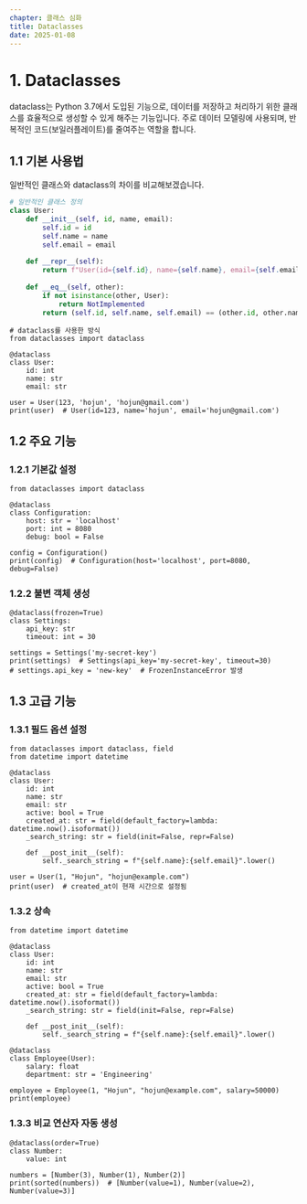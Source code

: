 ```yaml
---
chapter: 클래스 심화
title: Dataclasses
date: 2025-01-08
---
```


# 1. Dataclasses

dataclass는 Python 3.7에서 도입된 기능으로, 데이터를 저장하고 처리하기 위한 클래스를 효율적으로 생성할 수 있게 해주는 기능입니다. 주로 데이터 모델링에 사용되며, 반복적인 코드(보일러플레이트)를 줄여주는 역할을 합니다.

## 1.1 기본 사용법

일반적인 클래스와 dataclass의 차이를 비교해보겠습니다.

```python
# 일반적인 클래스 정의
class User:
    def __init__(self, id, name, email):
        self.id = id
        self.name = name
        self.email = email
    
    def __repr__(self):
        return f"User(id={self.id}, name={self.name}, email={self.email})"
    
    def __eq__(self, other):
        if not isinstance(other, User):
            return NotImplemented
        return (self.id, self.name, self.email) == (other.id, other.name, other.email)
```

```python-exec
# dataclass를 사용한 방식
from dataclasses import dataclass

@dataclass
class User:
    id: int
    name: str
    email: str

user = User(123, 'hojun', 'hojun@gmail.com')
print(user)  # User(id=123, name='hojun', email='hojun@gmail.com')
```

## 1.2 주요 기능

### 1.2.1 기본값 설정

```python-exec
from dataclasses import dataclass

@dataclass
class Configuration:
    host: str = 'localhost'
    port: int = 8080
    debug: bool = False

config = Configuration()
print(config)  # Configuration(host='localhost', port=8080, debug=False)
```

### 1.2.2 불변 객체 생성

```python-exec
@dataclass(frozen=True)
class Settings:
    api_key: str
    timeout: int = 30

settings = Settings('my-secret-key')
print(settings)  # Settings(api_key='my-secret-key', timeout=30)
# settings.api_key = 'new-key'  # FrozenInstanceError 발생
```

## 1.3 고급 기능

### 1.3.1 필드 옵션 설정

```python-exec
from dataclasses import dataclass, field
from datetime import datetime

@dataclass
class User:
    id: int
    name: str
    email: str
    active: bool = True
    created_at: str = field(default_factory=lambda: datetime.now().isoformat())
    _search_string: str = field(init=False, repr=False)
    
    def __post_init__(self):
        self._search_string = f"{self.name}:{self.email}".lower()

user = User(1, "Hojun", "hojun@example.com")
print(user)  # created_at이 현재 시간으로 설정됨
```

### 1.3.2 상속

```python-exec
from datetime import datetime

@dataclass
class User:
    id: int
    name: str
    email: str
    active: bool = True
    created_at: str = field(default_factory=lambda: datetime.now().isoformat())
    _search_string: str = field(init=False, repr=False)
    
    def __post_init__(self):
        self._search_string = f"{self.name}:{self.email}".lower()

@dataclass
class Employee(User):
    salary: float
    department: str = 'Engineering'

employee = Employee(1, "Hojun", "hojun@example.com", salary=50000)
print(employee)
```

### 1.3.3 비교 연산자 자동 생성

```python-exec
@dataclass(order=True)
class Number:
    value: int

numbers = [Number(3), Number(1), Number(2)]
print(sorted(numbers))  # [Number(value=1), Number(value=2), Number(value=3)]
```
